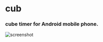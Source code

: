 # cub
### cube timer for Android mobile phone.

![screenshot](https://raw.github.com/limabeans/cub/master/prev.png)
